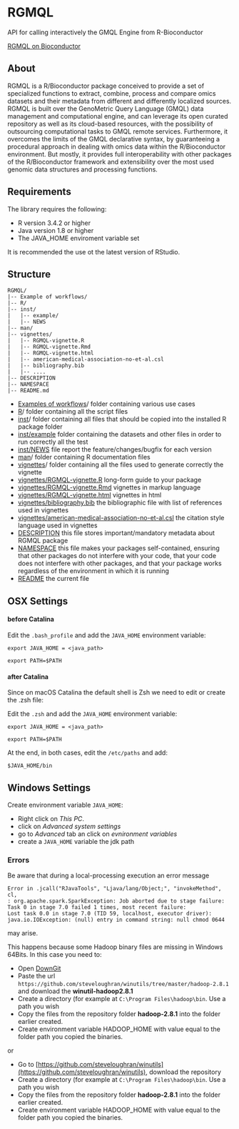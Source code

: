 # RGMQL
API for calling interactively the GMQL Engine from R-Bioconductor

[RGMQL on Bioconductor](https://www.bioconductor.org/packages/release/bioc/html/RGMQL.html)

## About

RGMQL is a R/Bioconductor package conceived to provide a set of specialized functions to extract, combine, process
and compare omics datasets and their metadata from different and differently localized sources. 
RGMQL is built over the GenoMetric Query Language (GMQL) data management and computational engine, and can leverage its open curated
repository as well as its cloud-based resources, with the possibility of outsourcing computational tasks to GMQL remote services. Furthermore, it overcomes the limits of the GMQL declarative syntax, by guaranteeing a procedural approach in dealing with omics data within the R/Bioconductor environment. But mostly, it provides full interoperability with other packages of the R/Bioconductor framework and extensibility over the most used genomic data structures and processing functions.

## Requirements

The library requires the following:
* R version 3.4.2 or higher
* Java version 1.8 or higher
* The JAVA_HOME enviroment variable set

It is recommended the use ot the latest version of RStudio.

## Structure
```
RGMQL/
|-- Example of workflows/
|-- R/
|-- inst/
|   |-- example/
|   |-- NEWS
|-- man/
|-- vignettes/
|   |-- RGMQL-vignette.R
|   |-- RGMQL-vignette.Rmd
|   |-- RGMQL-vignette.html
|   |-- american-medical-association-no-et-al.csl
|   |-- bibliography.bib
|   |-- ....
|-- DESCRIPTION
|-- NAMESPACE
|-- README.md
```

- [Examples of workflows](Example%20of%20workflows)/ folder containing various use cases
- [R](R)/ folder containing all the script files
- [inst](inst)/ folder containing all files that should be copied into the installed R package folder
- [inst/example](inst/example) folder containing the datasets and other files in order to run correctly all the test
- [inst/NEWS](inst/NEWS) file report the feature/changes/bugfix for each version 
- [man](man)/ folder containing R documentation files
- [vignettes](vignettes)/ folder containing all the files used to generate correctly the vignette
- [vignettes/RGMQL-vignette.R](vignettes/RGMQL-vignette.R) long-form guide to your package
- [vignettes/RGMQL-vignette.Rmd](vignettes/RGMQL-vignette.Rmd) vignettes in markup language
- [vignettes/RGMQL-vignette.html](vignettes/RGMQL-vignette.html) vignettes in html
- [vignettes/bibliography.bib](vignettes/bibliography.bib) the bibliographic file with list of references used in vignettes
- [vignettes/american-medical-association-no-et-al.csl](vignettes/american-medical-association-no-et-al.csl) the citation style language used in vignettes
- [DESCRIPTION](DESCRIPTION) this file stores important/mandatory metadata about RGMQL package
- [NAMESPACE](NAMESPACE) this file makes your packages self-contained, ensuring that other packages do not interfere with your code, that your code does not interfere with other packages, and that your package works regardless of the environment in which it is running
- [README](README.md) the current file


## OSX Settings

#### before Catalina

Edit the `.bash_profile` and add the `JAVA_HOME` environment variable:

`export JAVA_HOME = <java_path>`

`export PATH=$PATH`

#### after Catalina

Since on macOS Catalina the default shell is Zsh we need to edit or create the .zsh file:

Edit the `.zsh` and add the `JAVA_HOME` environment variable:

`export JAVA_HOME = <java_path>`

`export PATH=$PATH`

At the end, in both cases, edit the `/etc/paths` and add:

`$JAVA_HOME/bin`


## Windows Settings

Create environment variable `JAVA_HOME`:

* Right click on _This PC_.
* click on _Advanced system settings_
* go to _Advanced_ tab an click on _evnironment variables_
* create a `JAVA_HOME` variable the jdk path

### Errors

Be aware that during a local-processing execution an error message
```{
Error in .jcall("RJavaTools", "Ljava/lang/Object;", "invokeMethod", cl, 
: org.apache.spark.SparkException: Job aborted due to stage failure: 
Task 0 in stage 7.0 failed 1 times, most recent failure: 
Lost task 0.0 in stage 7.0 (TID 59, localhost, executor driver): 
java.io.IOException: (null) entry in command string: null chmod 0644
```
may arise.

This happens because some Hadoop binary files are missing in Windows 64Bits.
In this case you need to:

* Open [DownGit](https://minhaskamal.github.io/DownGit/#/home)
* Paste the url `https://github.com/steveloughran/winutils/tree/master/hadoop-2.8.1` and download the **winutil-hadoop2.8.1**
* Create a directory (for example at ```C:\Program Files\hadoop\bin```. Use a path you wish
* Copy the files from the repository folder **hadoop-2.8.1** into the folder earlier created.
* Create environment variable HADOOP_HOME with value equal to the folder path you copied the binaries.

or

* Go to [https://github.com/steveloughran/winutils](https://github.com/steveloughran/winutils), download the repository
* Create a directory (for example at ```C:\Program Files\hadoop\bin```. Use a path you wish
* Copy the files from the repository folder **hadoop-2.8.1** into the folder earlier created.
* Create environment variable HADOOP_HOME with value equal to the folder path you copied the binaries.

